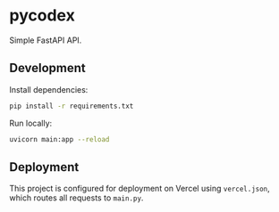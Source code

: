 # pycodex

Simple FastAPI API.

## Development

Install dependencies:

```bash
pip install -r requirements.txt
```

Run locally:

```bash
uvicorn main:app --reload
```

## Deployment

This project is configured for deployment on Vercel using `vercel.json`, which routes all requests to `main.py`.
